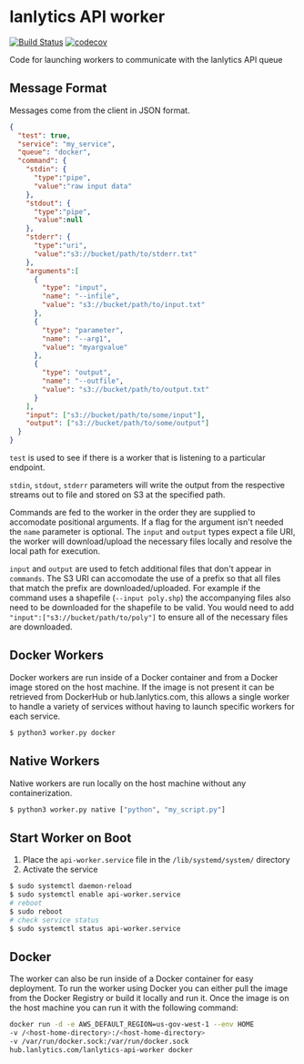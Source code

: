 # lanlytics API worker
[![Build Status](https://ci.lanlytics.com/nisac/lanlytics-api-worker.svg?token=RmFwLDimUxzrPXXq8Kti&branch=master)](https://ci.lanlytics.com/nisac/lanlytics-api-worker)
[![codecov](https://cov.lanlytics.com/ghe/nisac/lanlytics-api-worker/branch/master/graph/badge.svg)](https://cov.lanlytics.com/ghe/nisac/lanlytics-api-worker)

Code for launching workers to communicate with the lanlytics API queue

## Message Format
Messages come from the client in JSON format.
```json
{
  "test": true,
  "service": "my_service",
  "queue": "docker",
  "command": {
    "stdin": {
      "type":"pipe",
      "value":"raw input data"
    },
    "stdout": {
      "type":"pipe",
      "value":null
    },
    "stderr": {
      "type":"uri",
      "value":"s3://bucket/path/to/stderr.txt"
    },
    "arguments":[
      {
        "type": "input",
        "name": "--infile",
        "value": "s3://bucket/path/to/input.txt"
      },
      {
        "type": "parameter",
        "name": "--arg1",
        "value": "myargvalue"
      },
      {
        "type": "output",
        "name": "--outfile",
        "value": "s3://bucket/path/to/output.txt"
      }
    ],
    "input": ["s3://bucket/path/to/some/input"],
    "output": ["s3://bucket/path/to/some/output"]
  }
}
```

`test` is used to see if there is a worker that is listening to a particular endpoint.

`stdin`, `stdout`, `stderr` parameters will write the output from the respective 
streams out to file and stored on S3 at the specified path.

Commands are fed to the worker in the order they are supplied to accomodate positional 
arguments. If a flag for the argument isn't needed the `name` parameter is optional. 
The `input` and `output` types expect a file URI, the worker will download/upload the 
necessary files locally and resolve the local path for execution.

`input` and `output` are used to fetch additional files that don't appear in `commands`. 
The S3 URI can accomodate the use of a prefix so that all files that match the prefix 
are downloaded/uploaded. For example if the command uses a shapefile (`--input poly.shp`) 
the accompanying files also need to be downloaded for the shapefile to be valid. You 
would need to add `"input":["s3://bucket/path/to/poly"]` to ensure all of the necessary 
files are downloaded. 

## Docker Workers
Docker workers are run inside of a Docker container and from a Docker image stored on the host machine. 
If the image is not present it can be retrieved from DockerHub or hub.lanlytics.com, this allows a 
single worker to handle a variety of services without having to launch specific workers for each service.
```bash
$ python3 worker.py docker
```
## Native Workers
Native workers are run locally on the host machine without any containerization.
```bash
$ python3 worker.py native ["python", "my_script.py"]
```
## Start Worker on Boot
1. Place the `api-worker.service` file in the `/lib/systemd/system/` directory
2. Activate the service
```bash
$ sudo systemctl daemon-reload
$ sudo systemctl enable api-worker.service
# reboot
$ sudo reboot
# check service status
$ sudo systemctl status api-worker.service
```
## Docker
The worker can also be run inside of a Docker container for easy deployment. To run 
the worker using Docker you can either pull the image from the Docker Registry or 
build it locally and run it. Once the image is on the host machine you can run it 
with the following command:
```bash
docker run -d -e AWS_DEFAULT_REGION=us-gov-west-1 --env HOME 
-v /<host-home-directory>:/<host-home-directory> 
-v /var/run/docker.sock:/var/run/docker.sock 
hub.lanlytics.com/lanlytics-api-worker docker
```
